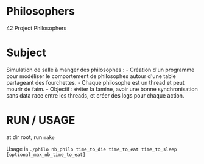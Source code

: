 # Philosophers
42 Project Philosophers

# Subject 
Simulation de salle à manger des philosophes :
    - Création d'un programme pour modéliser le comportement de philosophes autour d'une table partageant des fourchettes.
    - Chaque philosophe est un thread et peut mourir de faim.
    - Objectif : éviter la famine, avoir une bonne synchronisation sans data
    race entre les threads, et créer des logs pour chaque action.

# RUN / USAGE
at dir root, run ```make```

Usage is ```./philo nb_philo time_to_die time_to_eat time_to_sleep [optional_max_nb_time_to_eat]```